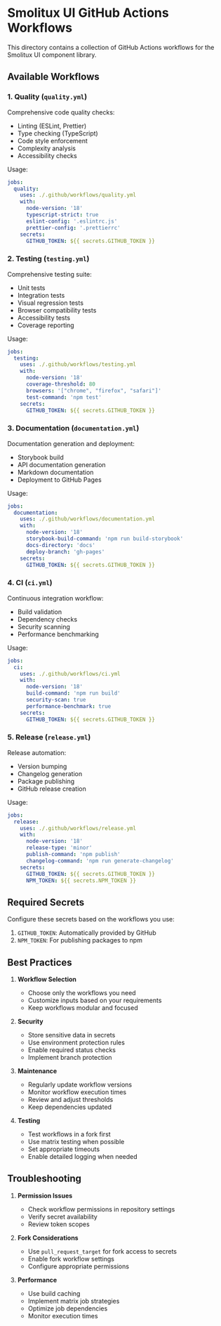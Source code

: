 # Smolitux UI GitHub Actions Workflows

This directory contains a collection of GitHub Actions workflows for the Smolitux UI component library.

## Available Workflows

### 1. Quality (`quality.yml`)
Comprehensive code quality checks:
- Linting (ESLint, Prettier)
- Type checking (TypeScript)
- Code style enforcement
- Complexity analysis
- Accessibility checks

Usage:
```yaml
jobs:
  quality:
    uses: ./.github/workflows/quality.yml
    with:
      node-version: '18'
      typescript-strict: true
      eslint-config: '.eslintrc.js'
      prettier-config: '.prettierrc'
    secrets:
      GITHUB_TOKEN: ${{ secrets.GITHUB_TOKEN }}
```

### 2. Testing (`testing.yml`)
Comprehensive testing suite:
- Unit tests
- Integration tests
- Visual regression tests
- Browser compatibility tests
- Accessibility tests
- Coverage reporting

Usage:
```yaml
jobs:
  testing:
    uses: ./.github/workflows/testing.yml
    with:
      node-version: '18'
      coverage-threshold: 80
      browsers: '["chrome", "firefox", "safari"]'
      test-command: 'npm test'
    secrets:
      GITHUB_TOKEN: ${{ secrets.GITHUB_TOKEN }}
```

### 3. Documentation (`documentation.yml`)
Documentation generation and deployment:
- Storybook build
- API documentation generation
- Markdown documentation
- Deployment to GitHub Pages

Usage:
```yaml
jobs:
  documentation:
    uses: ./.github/workflows/documentation.yml
    with:
      node-version: '18'
      storybook-build-command: 'npm run build-storybook'
      docs-directory: 'docs'
      deploy-branch: 'gh-pages'
    secrets:
      GITHUB_TOKEN: ${{ secrets.GITHUB_TOKEN }}
```

### 4. CI (`ci.yml`)
Continuous integration workflow:
- Build validation
- Dependency checks
- Security scanning
- Performance benchmarking

Usage:
```yaml
jobs:
  ci:
    uses: ./.github/workflows/ci.yml
    with:
      node-version: '18'
      build-command: 'npm run build'
      security-scan: true
      performance-benchmark: true
    secrets:
      GITHUB_TOKEN: ${{ secrets.GITHUB_TOKEN }}
```

### 5. Release (`release.yml`)
Release automation:
- Version bumping
- Changelog generation
- Package publishing
- GitHub release creation

Usage:
```yaml
jobs:
  release:
    uses: ./.github/workflows/release.yml
    with:
      node-version: '18'
      release-type: 'minor'
      publish-command: 'npm publish'
      changelog-command: 'npm run generate-changelog'
    secrets:
      GITHUB_TOKEN: ${{ secrets.GITHUB_TOKEN }}
      NPM_TOKEN: ${{ secrets.NPM_TOKEN }}
```

## Required Secrets

Configure these secrets based on the workflows you use:

1. `GITHUB_TOKEN`: Automatically provided by GitHub
2. `NPM_TOKEN`: For publishing packages to npm

## Best Practices

1. **Workflow Selection**
   - Choose only the workflows you need
   - Customize inputs based on your requirements
   - Keep workflows modular and focused

2. **Security**
   - Store sensitive data in secrets
   - Use environment protection rules
   - Enable required status checks
   - Implement branch protection

3. **Maintenance**
   - Regularly update workflow versions
   - Monitor workflow execution times
   - Review and adjust thresholds
   - Keep dependencies updated

4. **Testing**
   - Test workflows in a fork first
   - Use matrix testing when possible
   - Set appropriate timeouts
   - Enable detailed logging when needed

## Troubleshooting

1. **Permission Issues**
   - Check workflow permissions in repository settings
   - Verify secret availability
   - Review token scopes

2. **Fork Considerations**
   - Use `pull_request_target` for fork access to secrets
   - Enable fork workflow settings
   - Configure appropriate permissions

3. **Performance**
   - Use build caching
   - Implement matrix job strategies
   - Optimize job dependencies
   - Monitor execution times